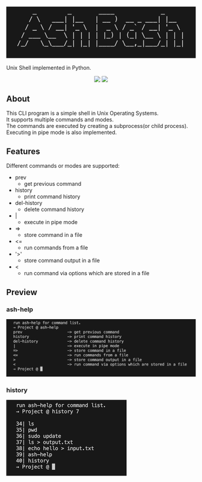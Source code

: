<p align="center">
  <img src="https://github.com/amirh-far/ash-bash/blob/main/readme-images/ash.png"/>
</p>

Unix Shell implemented in Python.

<p align="center">
  <img src="https://img.shields.io/badge/Python-FFD43B?style=for-the-badge&logo=python&logoColor=blue"/>
  <img src="https://img.shields.io/badge/Shell_Script-121011?style=for-the-badge&logo=gnu-bash&logoColor=white"/>
</p>

## About
This CLI program is a simple shell in Unix Operating Systems.<br>
It supports multiple commands and modes.<br>
The commands are executed by creating a subprocess(or child process).<br>
Executing in pipe mode is also implemented.

## Features
Different commands or modes are supported:<br>
- prev
  - get previous command
- history
  - print command history
- del-history
  - delete command history
- |
  - execute in pipe mode
- =>
  - store command in a file
- <=
  - run commands from a file
- '>'
  - store command output in a file
- <
  - run command via options which are stored in a file
## Preview
### ash-help
<p>
  <img src="https://github.com/amirh-far/ash-bash/blob/main/readme-images/ash-help.png"/>
</p>

### history
<p>
  <img src="https://github.com/amirh-far/ash-bash/blob/main/readme-images/history.png"/>
</p>
